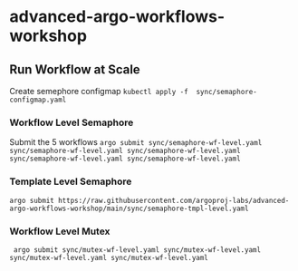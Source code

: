 # advanced-argo-workflows-workshop

## Run Workflow at Scale

Create semephore configmap 
`kubectl apply -f  sync/semaphore-configmap.yaml`

### Workflow Level Semaphore
Submit the 5 workflows 
`argo submit sync/semaphore-wf-level.yaml sync/semaphore-wf-level.yaml sync/semaphore-wf-level.yaml sync/semaphore-wf-level.yaml sync/semaphore-wf-level.yaml
`
### Template Level Semaphore
`argo submit https://raw.githubusercontent.com/argoproj-labs/advanced-argo-workflows-workshop/main/sync/semaphore-tmpl-level.yaml`

### Workflow Level Mutex
` argo submit sync/mutex-wf-level.yaml sync/mutex-wf-level.yaml sync/mutex-wf-level.yaml sync/mutex-wf-level.yaml`